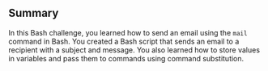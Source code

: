## Summary


In this Bash challenge, you learned how to send an email using the `mail` command in Bash. You created a Bash script that sends an email to a recipient with a subject and message. You also learned how to store values in variables and pass them to commands using command substitution.